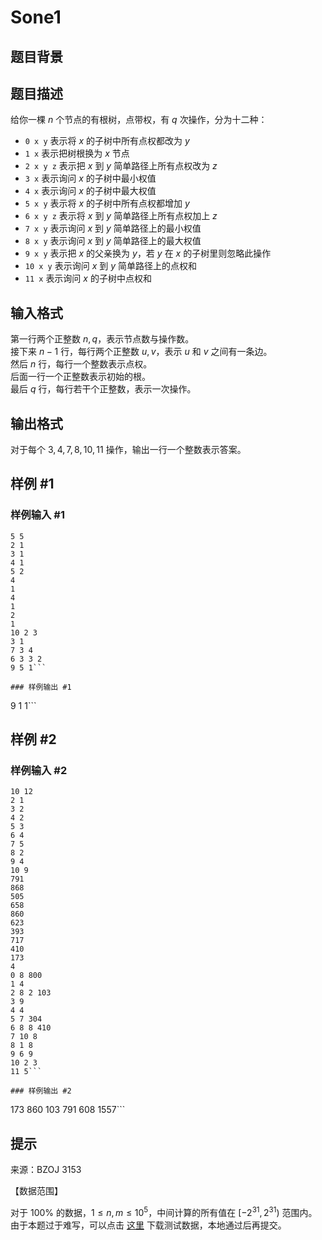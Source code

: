 # Sone1

## 题目背景



## 题目描述

给你一棵 $n$ 个节点的有根树，点带权，有 $q$ 次操作，分为十二种：  

- `0 x y` 表示将 $x$ 的子树中所有点权都改为 $y$  
- `1 x` 表示把树根换为 $x$ 节点  
- `2 x y z` 表示把 $x$ 到 $y$ 简单路径上所有点权改为 $z$  
- `3 x` 表示询问 $x$ 的子树中最小权值   
- `4 x` 表示询问 $x$ 的子树中最大权值   
- `5 x y` 表示将 $x$ 的子树中所有点权都增加 $y$  
- `6 x y z` 表示将  $x$ 到 $y$ 简单路径上所有点权加上 $z$  
- `7 x y` 表示询问 $x$ 到 $y$ 简单路径上的最小权值   
- `8 x y` 表示询问 $x$ 到 $y$ 简单路径上的最大权值  
- `9 x y` 表示把 $x$ 的父亲换为 $y$，若 $y$ 在 $x$ 的子树里则忽略此操作  
- `10 x y` 表示询问 $x$ 到 $y$ 简单路径上的点权和  
- `11 x` 表示询问 $x$ 的子树中点权和    

## 输入格式

第一行两个正整数 $n,q$，表示节点数与操作数。  
接下来 $n-1$ 行，每行两个正整数 $u,v$，表示 $u$ 和 $v$ 之间有一条边。  
然后 $n$ 行，每行一个整数表示点权。  
后面一行一个正整数表示初始的根。  
最后 $q$ 行，每行若干个正整数，表示一次操作。

## 输出格式

对于每个 $3,4,7,8,10,11$ 操作，输出一行一个整数表示答案。

## 样例 #1

### 样例输入 #1
```
5 5
2 1
3 1
4 1
5 2
4
1
4
1
2
1
10 2 3
3 1
7 3 4
6 3 3 2
9 5 1```

### 样例输出 #1

```
9
1
1```

## 样例 #2

### 样例输入 #2
```
10 12
2 1
3 2
4 2
5 3
6 4
7 5
8 2
9 4
10 9
791
868
505
658
860
623
393
717
410
173
4
0 8 800
1 4
2 8 2 103
3 9
4 4
5 7 304
6 8 8 410
7 10 8
8 1 8
9 6 9
10 2 3
11 5```

### 样例输出 #2

```
173
860
103
791
608
1557```

## 提示

来源：BZOJ 3153

【数据范围】  

对于 $100\%$ 的数据，$1\le n,m \le 10^5$，中间计算的所有值在 $[-2^{31},2^{31})$ 范围内。   
由于本题过于难写，可以点击 [这里](https://darkbzoj.tk/data/3153.zip) 下载测试数据，本地通过后再提交。
